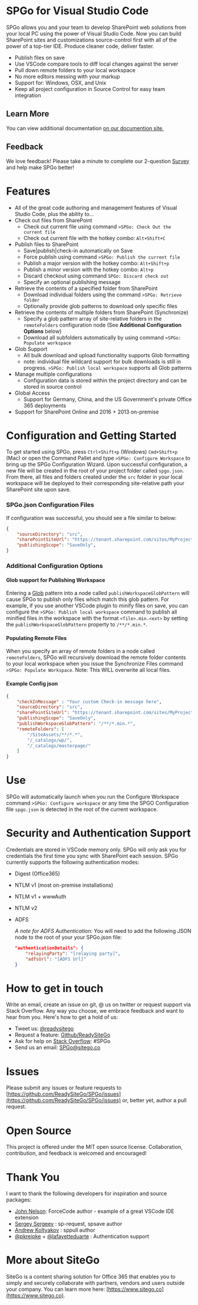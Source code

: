SPGo for Visual Studio Code
===
SPGo allows you and your team to develop SharePoint web solutions from your local PC using the power of Visual Studio Code. Now you can build SharePoint sites and customizations source-control first with all of the power of a top-tier IDE. Produce cleaner code, deliver faster.
* Publish files on save
* Use VSCode compare tools to diff local changes against the server
* Pull down remote folders to your local workspace
* No more editors messing with your markup 
* Support for: Windows, OSX, and Unix
* Keep all project configuration in Source Control for easy team integration

## Learn More
You can view additional documentation [on our documention site.](https://docs.sitego.co/spgo/)

## Feedback
We love feedback! Please take a minute to complete our 2-question [Survey](https://forms.office.com/Pages/ResponsePage.aspx?id=DZb1uny9ZkKNWQyYu-wakJzz1QojmH9AnvOnKspXAdtUNFBVUVdYRTFQN00zOEFPQkFMT0EyMEpZUC4u) and help make SPGo better!


Features
===
* All of the great code authoring and management features of Visual Studio Code, plus the ability to...
* Check out files from SharePoint
    * Check out current file using command `>SPGo: Check Out the current file`
    * Check out current file with the hotkey combo: `Alt+Shift+C`
* Publish files to SharePoint
    * Save|publish|check-in automatically on Save
    * Force publish using command `>SPGo: Publish the current file`
    * Publish a major version with the hotkey combo: `Alt+Shift+p`
    * Publish a minor version with the hotkey combo: `Alt+p`
    * Discard checkout using command `SPGo: Discard check out`
    * Specify an optional publishing message
* Retrieve the contents of a specified folder from SharePoint
    * Download individual folders using the command `>SPGo: Retrieve folder`
    * Optionally provide glob patterns to download only specific files
* Retrieve the contents of multiple folders from SharePoint (Synchronize)
    * Specify a glob pattern array of site-relative folders in the `remoteFolders` configuration node (See **Additional Configuration Options** below)
    * Download all subfolders automatically by using command `>SPGo: Populate workspace`
* Glob Support
    * All bulk download and upload functionality supports Glob formatting
    * note: individual file wildcard support for bulk downloads is still in progress. `>SPGo: Publish local workspace` supports all Glob patterns
* Manage multiple configurations
    * Configuration data is stored within the project directory and can be stored in source control
* Global Access
    * Support for Germany, China, and the US Government's private Office 365 deployments
* Support for SharePoint Online and 2016 + 2013 on-premise


Configuration and Getting Started
===
To get started using SPGo, press `Ctrl+Shift+p` (Windows) `Cmd+Shift+p` (Mac) or open the Command Pallet and type `>SPGo: Configure Workspace` to bring up the SPGo Configuration Wizard. Upon successful configuration, a new file will be created in the root of your project folder called `spgo.json`. From there, all files and folders created under the `src` folder in your local workspace will be deployed to their corresponding site-relative path your SharePoint site upon save.

### SPGo.json Configuration Files
If configuration was successful, you should see a file similar to below:

```json
{
    "sourceDirectory": "src",
    "sharePointSiteUrl": "https://tenant.sharepoint.com/sites/MyProject",
    "publishingScope": "SaveOnly",
} 
```
### Additional Configuration Options ###
#### Glob support for Publishing Workspace ####
Entering a [Glob](https://en.wikipedia.org/wiki/Glob_(programming)) pattern into a node called `publishWorkspaceGlobPattern` will cause SPGo to publish only files which match this glob pattern. For example, if you use another VSCode plugin to minify files on save, you can configure the `>SPGo: Publish local workspace` command to publish all minified files in the workspace with the format `<file>.min.<ext>` by setting the  `publishWorkspaceGlobPattern` property to `/**/*.min.*`.

#### Populating Remote Files ####
When you specify an array of remote folders in a node called `remoteFolders`, SPGo will recursively download the remote folder contents to your local workspace when you issue the Synchronize Files command `>SPGo: Populate Workspace`. 
Note: This WILL overwrite all local files.

#### Example Config json ####
```json
{
    "checkInMessage" : "Your custom Check-in message here",
    "sourceDirectory": "src",
    "sharePointSiteUrl": "https://tenant.sharepoint.com/sites/MyProject",
    "publishingScope": "SaveOnly",
    "publishWorkspaceGlobPattern": "/**/*.min.*",
    "remoteFolders": [
        "/SiteAssets/**/*.*",
        "/_catalogs/wp/",
        "/_catalogs/masterpage/"
    ]
} 
```

Use
===
SPGo will automatically launch when you run the Configure Workspace command `>SPGo: Configure workspace` or any time the SPGO Configuration file `spgo.json` is detected in the root of the current workspace.

Security and Authentication Support
===
Credentials are stored in VSCode memory only. SPGo will only ask you for credentials the first time you sync with SharePoint each session. SPGo currently supports the following authentication modes:
* Digest (Office365)
* NTLM v1 (most on-premise installations)
* NTLM v1 + wwwAuth
* NTLM v2
* ADFS

    _A note for ADFS Authentication:_ You will need to add the following JSON node to the root of your your SPGo.json file:
    ```json
    "authenticationDetails": {
        "relayingParty": "[relaying party]",
        "adfsUrl": "[ADFS Url]"
    }
    ```

How to get in touch
===
Write an email, create an issue on git, @ us on twitter or request support via Stack Overflow. Any way you choose, we embrace feedback and want to hear from you. Here's how to get a hold of us:

* Tweet us: [@readysitego](https://twitter.com/ReadySiteGo)
* Request a feature: [Github/ReadySiteGo](https://github.com/readysitego/spgo/issues)
* Ask for help on [Stack Overflow](https://stackoverflow.com/): #SPGo
* Send us an email: [SPGo@sitego.co](mailto:spgo@sitego.co)


Issues
===
Please submit any issues or feature requests to [https://github.com/ReadySiteGo/SPGo/issues](https://github.com/ReadySiteGo/SPGo/issues) or, better yet, author a pull request.


Open Source
===
This project is offered under the MIT open source license. Collaboration, contribution, and feedback is welcomed and encouraged!


Thank You
===
I want to thank the following developers for inspiration and source packages:
* [John Nelson](https://github.com/celador): ForceCode author - example of a great VSCode IDE extension
* [Sergey Sergeev](https://github.com/s-KaiNet) : sp-request, spsave author
* [Andrew Koltyakov](https://github.com/koltyakov) : sppull author
* [@pkreipke](https://github.com/pkreipke) + [@lafayetteduarte](https://github.com/lafayetteduarte) : Authentication support


More about SiteGo
===
SiteGo is a content sharing solution for Office 365 that enables you to simply and securely collaborate with partners, vendors and users outside your company. You can learn more here: [https://www.sitego.co](https://www.sitego.co).
